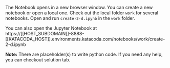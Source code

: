 The Notebook opens in a new browser window. You can create a new notebook or open a local one. Check out the local folder `work` for several notebooks. Open and run `create-2-d.ipynb` in the `work` folder.

You can also open the Jupyter Notebook at https://[[HOST_SUBDOMAIN]]-8888-[[KATACODA_HOST]].environments.katacoda.com/notebooks/work/create-2-d.ipynb

**Note:**
There are placeholder(s) to write python code. If you need any help, you can checkout solution tab.